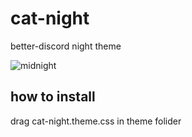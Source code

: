 # cat-night
better-discord night theme

![midnight](https://github.com/mypzik3D/cat-night/assets/149926497/f68bd079-7539-4a9d-be0e-dfc306c5b221)

## how to install
drag cat-night.theme.css in theme folider
